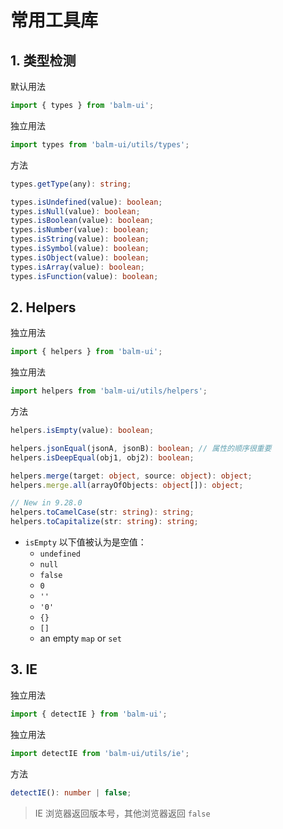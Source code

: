 # 常用工具库

## 1. 类型检测

默认用法

```js
import { types } from 'balm-ui';
```

独立用法

```js
import types from 'balm-ui/utils/types';
```

方法

```ts
types.getType(any): string;

types.isUndefined(value): boolean;
types.isNull(value): boolean;
types.isBoolean(value): boolean;
types.isNumber(value): boolean;
types.isString(value): boolean;
types.isSymbol(value): boolean;
types.isObject(value): boolean;
types.isArray(value): boolean;
types.isFunction(value): boolean;
```

## 2. Helpers

独立用法

```js
import { helpers } from 'balm-ui';
```

独立用法

```js
import helpers from 'balm-ui/utils/helpers';
```

方法

```ts
helpers.isEmpty(value): boolean;

helpers.jsonEqual(jsonA, jsonB): boolean; // 属性的顺序很重要
helpers.isDeepEqual(obj1, obj2): boolean;

helpers.merge(target: object, source: object): object;
helpers.merge.all(arrayOfObjects: object[]): object;

// New in 9.28.0
helpers.toCamelCase(str: string): string;
helpers.toCapitalize(str: string): string;
```

- `isEmpty` 以下值被认为是空值：
  - `undefined`
  - `null`
  - `false`
  - `0`
  - `''`
  - `'0'`
  - `{}`
  - `[]`
  - an empty `map` or `set`

## 3. IE

独立用法

```js
import { detectIE } from 'balm-ui';
```

独立用法

```js
import detectIE from 'balm-ui/utils/ie';
```

方法

```ts
detectIE(): number | false;
```

> IE 浏览器返回版本号，其他浏览器返回 `false`
